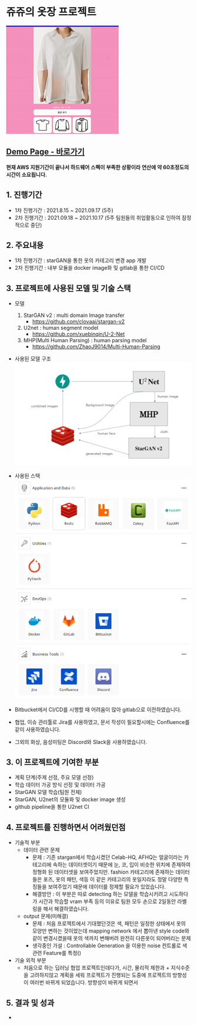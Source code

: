 # 쥬쥬의 옷장 프로젝트

![](./image/cut.gif)

## [Demo Page - 바로가기](https://frida.rora.es/)
**현재 AWS 지원기간이 끝나서 하드웨어 스펙이 부족한 상황이라 연산에 약 60초정도의 시간이 소요됩니다.**
## 1. 진행기간
* 1차 진행기간 : 2021.8.15 ~ 2021.09.17 (5주)
* 2차 진행기간 : 2021.09.18 ~ 2021.10.17 (5주 팀원들의 취업활동으로 인하여 잠정적으로 중단)
## 2. 주요내용
* 1차 진행기간 : starGAN을 통한 옷의 카테고리 변경 app 개발
* 2차 진행기간 : 내부 모듈을 docker image화 및 gitlab을 통한 CI/CD
## 3. 프로젝트에 사용된 모델 및 기술 스택 
* 모델
  1. StarGAN v2 : multi domain Image transfer
     * https://github.com/clovaai/stargan-v2
  2. U2net : human segment model
     * https://github.com/xuebinqin/U-2-Net
  3. MHP(Multi Human Parsing) : human parsing model
     * https://github.com/ZhaoJ9014/Multi-Human-Parsing  
* 사용된 모델 구조
![](./image/models.PNG)

* 사용된 스택  
![](./image/stack.PNG)
* Bitbucket에서 CI/CD를 시행할 때 어려움이 많아 gitlab으로 이전하였습니다.
* 협업, 이슈 관리툴로 Jira를 사용하였고, 문서 작성이 필요할시에는 Confluence를 같이 사용하였습니다.
* 그외의 화상, 음성미팅은 Discord와 Slack을 사용하였습니다.
## 3. 이 프로젝트에 기여한 부분
* 계획 단계(주제 선정, 주요 모델 선정)
* 학습 데이터 가공 방식 선정 및 데이터 가공
* StarGAN 모델 학습(팀원 전체)
* StarGAN, U2net의 모듈화 및 docker image 생성
* github pipeline을 통한 U2net CI
## 4. 프로젝트를 진행하면서 어려웠던점
* 기술적 부분
  * 데이터 관련 문제
    * 문제 : 기존 stargan에서 학습시켰던 Celab-HQ, AFHQ는 얼굴이라는 카테고리에 속하는 데이터셋이기 때문에 눈, 코, 입이 비슷한 위치에 존재하여 정형화 된 데이터셋을 보여주었지만. fashion 카테고리에 존재하는 데이터들은 포즈, 옷의 패턴, 색등 이 같은 카테고리의 옷일지라도 정말 다양한 특징들을 보여주었기 때문에 데이터를 정제할 필요가 있었습니다. 
    * 해결방안 : 이 부분은 따로 detecting 하는 모델을 학습시키려고 시도하다가 시간과 학습할 vram 부족 등의 이유로 팀원 모두 손으로 2일동안 라벨링을 해서 해결하였습니다.
  * output 문제(미해결)
    * 문제 : 처음 프로젝트에서 기대했던것은 색, 패턴은 일정한 상태에서 옷의 모양만 변하는 것이었는데 mapping network 에서 뽑아낸 style code와 같이 변경시켰을때 옷의 색까지 변해버려 완전히 다른옷이 되어버리는 문제
    * 생각중인 가설 : Controllable Generation 을 이용한 noise 컨트롤로 색관련 Feature를 특정()
* 기술 외적 부분
  * 처음으로 하는 딥러닝 협업 프로젝트인데다가, 시간, 물리적 제한과 + 지식수준을 고려하지않고 계획을 세워 프로젝트가 진행되는 도중에 프로젝트의 방향성이 여러번 바뀌게 되었습니다. 방향성이 바뀌게 되면서 
## 5. 결과 및 성과
* 